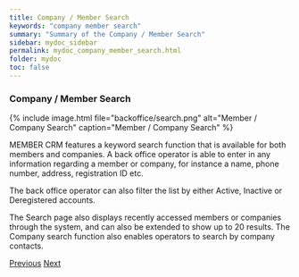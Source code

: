 ```yaml
---
title: Company / Member Search
keywords: "company member search"
summary: "Summary of the Company / Member Search"
sidebar: mydoc_sidebar
permalink: mydoc_company_member_search.html
folder: mydoc
toc: false
---
```


### Company / Member Search

{% include image.html file="backoffice/search.png" alt="Member / Company Search" caption="Member / Company Search" %}

MEMBER CRM features a keyword search function that is available for both members and companies. A back office operator is able to enter in any information regarding a member or company, for instance a name, phone number, address, registration ID etc. 

The back office operator can also filter the list by either Active, Inactive or Deregistered accounts. 

The Search page also displays recently accessed members or companies through the system, and can also be extended to show up to 20 results. The Company search function also enables operators to search by company contacts.

<a class="btn btn-default btn-lg" href="mydoc_dashboard_and_menu_overview.html" role="button">Previous</a>
<a class="btn btn-primary btn-lg pull-right" href="mydoc_finance.html" role="button">Next</a>
